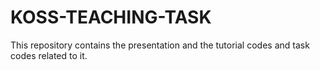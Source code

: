 # KOSS-TEACHING-TASK
This repository contains the  presentation and the tutorial codes and task codes related to it.
